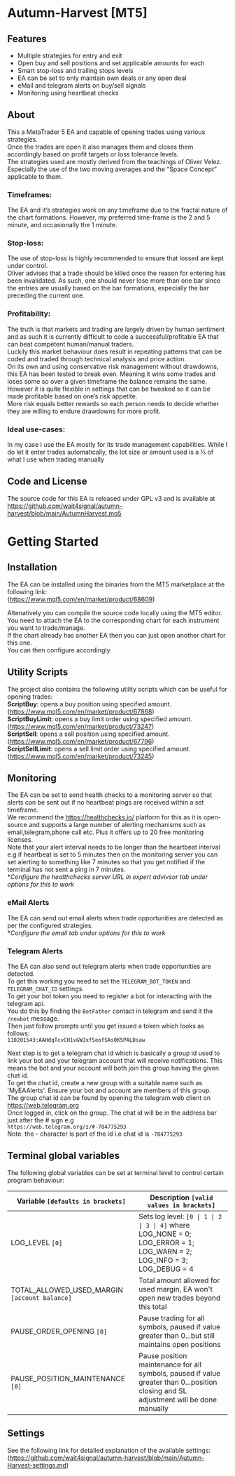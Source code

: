# **Autumn-Harvest** [MT5]

## **Features**
- Multiple strategies for entry and exit
- Open buy and sell positions and set applicable amounts for each
- Smart stop-loss and trailing stops levels
- EA can be set to only maintain own deals or any open deal
- eMail and telegram alerts on buy/sell signals
- Monitoring using heartbeat checks

## **About**
This a MetaTrader 5 EA and capable of opening trades using various strategies.   
Once the trades are open it also manages them and closes them accordingly based on profit targets or loss tolerance levels.   
The strategies used are mostly derived from the teachings of Oliver Velez. Especially the use of the two moving averages and the “Space Concept” applicable to them.

### **Timeframes**:
 The EA and it’s strategies work on any timeframe due to the fractal nature of the chart formations. However, my preferred time-frame is the 2 and 5 minute, and occasionally the 1 minute.

### **Stop-loss**: 
The use of stop-loss is highly recommended to ensure that lossed are kept under control.  
Oliver advises that a trade should be killed once the reason for entering has been invalidated. As such, one should never lose more than one bar since the entries are usually based on the bar formations, especially the bar preceding the current one.

### **Profitability**: 
The truth is that markets and trading are largely driven by human sentiment and as such it is currently difficult to code a successful/profitable EA that can beat competent human/manual traders.   
Luckily this market behaviour does result in repeating patterns that can be coded and traded through technical analysis and price action.   
On its own and using conservative risk management without drawdowns, this EA has been tested to break even. Meaning it wins some trades and loses some so over a given timeframe the balance remains the same. However it is quite flexible in settings that can be tweaked so it can be made profitable based on one’s risk appetite.   
More risk equals better rewards so each person needs to decide whether they are willing to endure drawdowns for more profit.

### **Ideal use-cases**:
In my case I use the EA mostly for its trade management capabilities. While I do let it enter trades automatically, the lot size or amount used is a ⅕ of what I use when trading manually

## **Code and License**
The source code for this EA is released under GPL v3 and is available at https://github.com/wait4signal/autumn-harvest/blob/main/AutumnHarvest.mq5   
   
# **Getting Started**

## **Installation**
The EA can be installed using the binaries from the MT5 marketplace at the following link:    
(https://www.mql5.com/en/market/product/68609)   

Altenatively you can compile the source code locally using the MT5 editor.   
You need to attach the EA to the corresponding chart for each instrument you want to trade/manage.   
If the chart already has another EA then you can just open another chart for this one.   
You can then configure accordingly.

## **Utility Scripts**
The project also contains the following utility scripts which can be useful for opening trades:   
**ScriptBuy**: opens a buy position using specified amount. (https://www.mql5.com/en/market/product/67868)    
**ScriptBuyLimit**: opens a buy limit order using specified amount. (https://www.mql5.com/en/market/product/73247)   
**ScriptSell**: opens a sell position using specified amount. (https://www.mql5.com/en/market/product/67796)   
**ScriptSellLimit**: opens a sell limit order using specified amount. (https://www.mql5.com/en/market/product/73245)   

## **Monitoring**
The EA can be set to send health checks to a monitoring server so that alerts can be sent out if no heartbeat pings are received within a set timeframe.   
We recommend the https://healthchecks.io/ platform for this as it is open-source and supports a large number of alerting mechanisms such as email,telegram,phone call etc. Plus it offers up to 20 free monitoring licenses.   
Note that your alert interval needs to be longer than the heartbeat interval e.g if heartbeat is set to 5 minutes then on the monitoring server you can set alerting to something like 7 minutes so that you get notified if the terminal has not sent a ping in 7 minutes.   
**Configure the healthchecks server URL in expert advivsor tab under options for this to work*

### **eMail Alerts** ###
The EA can send out email alerts when trade opportunities are detected as per the configured strategies.   
**Configure the email tab under options for this to work*

### **Telegram Alerts** ###
The EA can also send out telegram alerts when trade opportunities are detected.   
To get this working you need to set the `TELEGRAM_BOT_TOKEN` and `TELEGRAM_CHAT_ID` settings.   
To get your bot token you need to register a bot for interacting with the telegram api.   
You do this by finding the `BotFather` contact in telegram and send it the `/newbot` message.   
Then just follow prompts until you get issued a token which looks as follows:   
`110201543:AAHdqTcvCH1vGWJxfSeofSAs0K5PALDsaw`

Next step is to get a telegram chat id which is basically a group id used to link your bot and your telegram account that will receive notifications. This means the bot and your account will both join this group having the given chat id.   
To get the chat id, create a new group with a suitable name such as 'MyEAAlerts'. Ensure your bot and account are members of this group.   
The group chat id can be found by opening the telegram web client on https://web.telegram.org    
Once logged in, click on the group. The chat id will be in the address bar just after the # sign e.g   
`https://web.telegram.org/z/#-784775293`   
Note: the - character is part of the id i.e chat id is `-784775293`

## **Terminal global variables**
The following global variables can be set at terminal level to control certain program behaviour:

| Variable   `[defaults in brackets]`     | Description `[valid values in brackets]`                                                                                               |
|-----------------------------------------|----------------------------------------------------------------------------------------------------------------------------------------|
| LOG_LEVEL  `[0]`                        | Sets log level: `[0 \| 1 \| 2 \| 3 \| 4]` where LOG_NONE  = 0; LOG_ERROR = 1; LOG_WARN  = 2; LOG_INFO  = 3; LOG_DEBUG = 4              |
| TOTAL_ALLOWED_USED_MARGIN  `[account balance]` | Total amount allowed for used margin, EA won't open new trades beyond this total                                                       |
| PAUSE_ORDER_OPENING  `[0]`              | Pause trading for all symbols, paused if value greater than 0...but still maintains open positions                                     |
| PAUSE_POSITION_MAINTENANCE   `[0]`           | Pause position maintenance for all symbols, paused if value greater than 0...position closing and SL adjustment will be done manually  |

## **Settings**
See the following link for detailed explanation of the available settings:   
(https://github.com/wait4signal/autumn-harvest/blob/main/Autumn-Harvest-settings.md)


